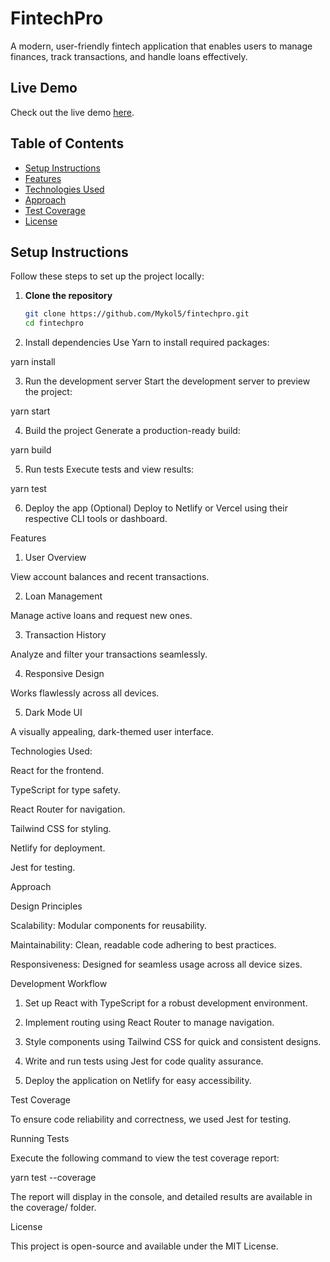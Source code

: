 # FintechPro

A modern, user-friendly fintech application that enables users to manage finances, track transactions, and handle loans effectively.


## Live Demo

Check out the live demo [here](https://earnest-boba-50890e.netlify.app/).  


## Table of Contents

- [Setup Instructions](#setup-instructions)
- [Features](#features)
- [Technologies Used](#technologies-used)
- [Approach](#approach)
- [Test Coverage](#test-coverage)
- [License](#license)


## Setup Instructions

Follow these steps to set up the project locally:

1. **Clone the repository**  
   ```bash
   git clone https://github.com/Mykol5/fintechpro.git
   cd fintechpro

2. Install dependencies
Use Yarn to install required packages:

yarn install


3. Run the development server
Start the development server to preview the project:

yarn start


4. Build the project
Generate a production-ready build:

yarn build


5. Run tests
Execute tests and view results:

yarn test


6. Deploy the app (Optional)
Deploy to Netlify or Vercel using their respective CLI tools or dashboard.


Features

1. User Overview

View account balances and recent transactions.

2. Loan Management

Manage active loans and request new ones.

3. Transaction History

Analyze and filter your transactions seamlessly.

4. Responsive Design

Works flawlessly across all devices.

5. Dark Mode UI

A visually appealing, dark-themed user interface.



Technologies Used:

React for the frontend.

TypeScript for type safety.

React Router for navigation.

Tailwind CSS for styling.

Netlify for deployment.

Jest for testing.



Approach

Design Principles

Scalability: Modular components for reusability.

Maintainability: Clean, readable code adhering to best practices.

Responsiveness: Designed for seamless usage across all device sizes.


Development Workflow

1. Set up React with TypeScript for a robust development environment.


2. Implement routing using React Router to manage navigation.


3. Style components using Tailwind CSS for quick and consistent designs.


4. Write and run tests using Jest for code quality assurance.


5. Deploy the application on Netlify for easy accessibility.


Test Coverage

To ensure code reliability and correctness, we used Jest for testing.

Running Tests

Execute the following command to view the test coverage report:

yarn test --coverage

The report will display in the console, and detailed results are available in the coverage/ folder.


License

This project is open-source and available under the MIT License.
